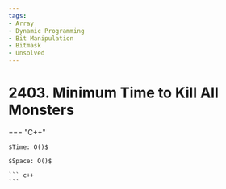 ```yaml
---
tags:
- Array
- Dynamic Programming
- Bit Manipulation
- Bitmask
- Unsolved
---
```



# 2403. Minimum Time to Kill All Monsters

=== "C++"

    $Time: O()$

    $Space: O()$

    ``` c++
    ```